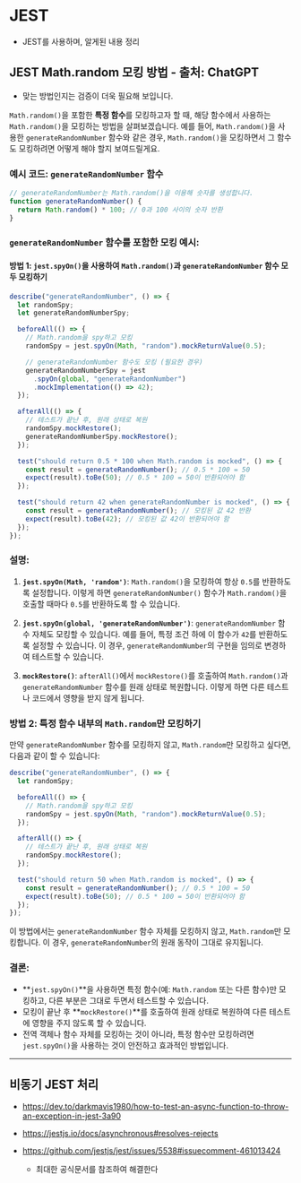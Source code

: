 # JEST

- JEST를 사용하며, 알게된 내용 정리

## JEST Math.random 모킹 방법 - 출처: ChatGPT

- 맞는 방법인지는 검증이 더욱 필요해 보입니다.

`Math.random()`을 포함한 **특정 함수**를 모킹하고자 할 때, 해당 함수에서 사용하는 `Math.random()`을 모킹하는 방법을 살펴보겠습니다. 예를 들어, `Math.random()`을 사용한 `generateRandomNumber` 함수와 같은 경우, `Math.random()`을 모킹하면서 그 함수도 모킹하려면 어떻게 해야 할지 보여드릴게요.

### 예시 코드: `generateRandomNumber` 함수

```javascript
// generateRandomNumber는 Math.random()을 이용해 숫자를 생성합니다.
function generateRandomNumber() {
  return Math.random() * 100; // 0과 100 사이의 숫자 반환
}
```

### `generateRandomNumber` 함수를 포함한 모킹 예시:

#### 방법 1: `jest.spyOn()`을 사용하여 `Math.random()`과 `generateRandomNumber` 함수 모두 모킹하기

```javascript
describe("generateRandomNumber", () => {
  let randomSpy;
  let generateRandomNumberSpy;

  beforeAll(() => {
    // Math.random을 spy하고 모킹
    randomSpy = jest.spyOn(Math, "random").mockReturnValue(0.5);

    // generateRandomNumber 함수도 모킹 (필요한 경우)
    generateRandomNumberSpy = jest
      .spyOn(global, "generateRandomNumber")
      .mockImplementation(() => 42);
  });

  afterAll(() => {
    // 테스트가 끝난 후, 원래 상태로 복원
    randomSpy.mockRestore();
    generateRandomNumberSpy.mockRestore();
  });

  test("should return 0.5 * 100 when Math.random is mocked", () => {
    const result = generateRandomNumber(); // 0.5 * 100 = 50
    expect(result).toBe(50); // 0.5 * 100 = 50이 반환되어야 함
  });

  test("should return 42 when generateRandomNumber is mocked", () => {
    const result = generateRandomNumber(); // 모킹된 값 42 반환
    expect(result).toBe(42); // 모킹된 값 42이 반환되어야 함
  });
});
```

### 설명:

1. **`jest.spyOn(Math, 'random')`**: `Math.random()`을 모킹하여 항상 `0.5`를 반환하도록 설정합니다. 이렇게 하면 `generateRandomNumber()` 함수가 `Math.random()`을 호출할 때마다 `0.5`를 반환하도록 할 수 있습니다.
2. **`jest.spyOn(global, 'generateRandomNumber')`**: `generateRandomNumber` 함수 자체도 모킹할 수 있습니다. 예를 들어, 특정 조건 하에 이 함수가 `42`를 반환하도록 설정할 수 있습니다. 이 경우, `generateRandomNumber`의 구현을 임의로 변경하여 테스트할 수 있습니다.

3. **`mockRestore()`**: `afterAll()`에서 `mockRestore()`를 호출하여 `Math.random()`과 `generateRandomNumber` 함수를 원래 상태로 복원합니다. 이렇게 하면 다른 테스트나 코드에서 영향을 받지 않게 됩니다.

### 방법 2: 특정 함수 내부의 `Math.random`만 모킹하기

만약 `generateRandomNumber` 함수를 모킹하지 않고, `Math.random`만 모킹하고 싶다면, 다음과 같이 할 수 있습니다:

```javascript
describe("generateRandomNumber", () => {
  let randomSpy;

  beforeAll(() => {
    // Math.random을 spy하고 모킹
    randomSpy = jest.spyOn(Math, "random").mockReturnValue(0.5);
  });

  afterAll(() => {
    // 테스트가 끝난 후, 원래 상태로 복원
    randomSpy.mockRestore();
  });

  test("should return 50 when Math.random is mocked", () => {
    const result = generateRandomNumber(); // 0.5 * 100 = 50
    expect(result).toBe(50); // 0.5 * 100 = 50이 반환되어야 함
  });
});
```

이 방법에서는 `generateRandomNumber` 함수 자체를 모킹하지 않고, `Math.random`만 모킹합니다. 이 경우, `generateRandomNumber`의 원래 동작이 그대로 유지됩니다.

### 결론:

- **`jest.spyOn()`**을 사용하면 특정 함수(예: `Math.random` 또는 다른 함수)만 모킹하고, 다른 부분은 그대로 두면서 테스트할 수 있습니다.
- 모킹이 끝난 후 **`mockRestore()`**를 호출하여 원래 상태로 복원하여 다른 테스트에 영향을 주지 않도록 할 수 있습니다.
- 전역 객체나 함수 자체를 모킹하는 것이 아니라, 특정 함수만 모킹하려면 `jest.spyOn()`을 사용하는 것이 안전하고 효과적인 방법입니다.

---

## 비동기 JEST 처리

- https://dev.to/darkmavis1980/how-to-test-an-async-function-to-throw-an-exception-in-jest-3a90

- https://jestjs.io/docs/asynchronous#resolves-rejects

- https://github.com/jestjs/jest/issues/5538#issuecomment-461013424

  - 최대한 공식문서를 참조하여 해결한다